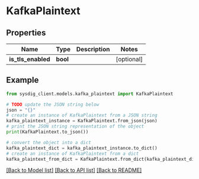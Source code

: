# KafkaPlaintext


## Properties

Name | Type | Description | Notes
------------ | ------------- | ------------- | -------------
**is_tls_enabled** | **bool** |  | [optional] 

## Example

```python
from sysdig_client.models.kafka_plaintext import KafkaPlaintext

# TODO update the JSON string below
json = "{}"
# create an instance of KafkaPlaintext from a JSON string
kafka_plaintext_instance = KafkaPlaintext.from_json(json)
# print the JSON string representation of the object
print(KafkaPlaintext.to_json())

# convert the object into a dict
kafka_plaintext_dict = kafka_plaintext_instance.to_dict()
# create an instance of KafkaPlaintext from a dict
kafka_plaintext_from_dict = KafkaPlaintext.from_dict(kafka_plaintext_dict)
```
[[Back to Model list]](../README.md#documentation-for-models) [[Back to API list]](../README.md#documentation-for-api-endpoints) [[Back to README]](../README.md)


